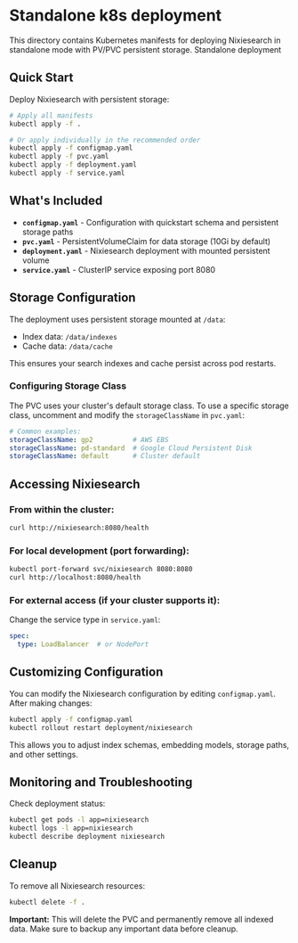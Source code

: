 # Standalone k8s deployment

This directory contains Kubernetes manifests for deploying Nixiesearch in standalone mode with PV/PVC persistent storage. Standalone deployment

## Quick Start

Deploy Nixiesearch with persistent storage:

```bash
# Apply all manifests
kubectl apply -f .

# Or apply individually in the recommended order
kubectl apply -f configmap.yaml
kubectl apply -f pvc.yaml
kubectl apply -f deployment.yaml
kubectl apply -f service.yaml
```

## What's Included

- **`configmap.yaml`** - Configuration with quickstart schema and persistent storage paths
- **`pvc.yaml`** - PersistentVolumeClaim for data storage (10Gi by default)
- **`deployment.yaml`** - Nixiesearch deployment with mounted persistent volume
- **`service.yaml`** - ClusterIP service exposing port 8080

## Storage Configuration

The deployment uses persistent storage mounted at `/data`:
- Index data: `/data/indexes`
- Cache data: `/data/cache`

This ensures your search indexes and cache persist across pod restarts.

### Configuring Storage Class

The PVC uses your cluster's default storage class. To use a specific storage class, uncomment and modify the `storageClassName` in `pvc.yaml`:

```yaml
# Common examples:
storageClassName: gp2          # AWS EBS
storageClassName: pd-standard  # Google Cloud Persistent Disk
storageClassName: default      # Cluster default
```

## Accessing Nixiesearch

### From within the cluster:
```bash
curl http://nixiesearch:8080/health
```

### For local development (port forwarding):
```bash
kubectl port-forward svc/nixiesearch 8080:8080
curl http://localhost:8080/health
```

### For external access (if your cluster supports it):
Change the service type in `service.yaml`:
```yaml
spec:
  type: LoadBalancer  # or NodePort
```

## Customizing Configuration

You can modify the Nixiesearch configuration by editing `configmap.yaml`. After making changes:

```bash
kubectl apply -f configmap.yaml
kubectl rollout restart deployment/nixiesearch
```

This allows you to adjust index schemas, embedding models, storage paths, and other settings.

## Monitoring and Troubleshooting

Check deployment status:
```bash
kubectl get pods -l app=nixiesearch
kubectl logs -l app=nixiesearch
kubectl describe deployment nixiesearch
```

## Cleanup

To remove all Nixiesearch resources:
```bash
kubectl delete -f .
```

**Important:** This will delete the PVC and permanently remove all indexed data. Make sure to backup any important data before cleanup.